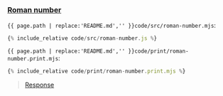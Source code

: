 ### [Roman number](code.zip)

`{{ page.path | replace:'README.md','' }}code/src/roman-number.mjs`:

```js
{% include_relative code/src/roman-number.js %}
```

`{{ page.path | replace:'README.md','' }}code/print/roman-number.print.mjs`:

```js
{% include_relative code/print/roman-number.print.mjs %}
```

> [Response](response/src/roman-number.js)
